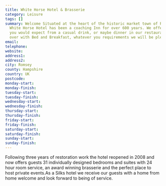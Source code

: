 ```yaml
---
title: White Horse Hotel & Brasserie
category: Leisure
tags: []
summary: Welcome Situated at the heart of the historic market town of Romsey, The
  White Horse Hotel has been a coaching Inn for over 600 years. We offer all that
  you would expect from a casual drink, or maybe dinner in our restaurant or stay
  over with Bed and Breakfast, whatever you requirements we will be pleased to help.
email: 
telephone: 
website: 
address1: 
address2: 
city: Romsey
county: Hampshire
country: UK
postcode: 
monday-start: 
monday-finish: 
tuesday-start: 
tuesday-finish: 
wednesday-start: 
wednesday-finish: 
thursday-start: 
thursday-finish: 
friday-start: 
friday-finish: 
saturday-start: 
saturday-finish: 
sunday-start: 
sunday-finish: 
---
```

Following three years of restoration work the hotel reopened in 2008 and now offers guests 31 individually designed bedrooms and suites with 24 hour room service, an award winning brasserie and the perfect place to host private events.As a Silks hotel we receive our guests with a home from home welcome and look forward to being of service.


